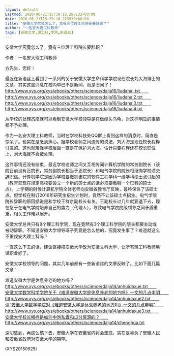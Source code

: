 ```yaml
---
layout: default
Lastmod: 2020-06-21T15:39:18.297132+00:00
date: 2020-06-21T15:39:16.278939+00:00
title: "安徽大学究竟怎么了，竟有三位理工科院长要辞职？"
author: "一名安大理工科教师"
tags: [安徽大学,理工科,学院,新语丝]
---
```


安徽大学究竟怎么了，竟有三位理工科院长要辞职？

作者：一名安大理工科教师

方先生，您好！

最近在新语丝上看到了一系列的关于安徽大学生命科学学院现任院长刘大海博士的文章，其实这些消息在校内早已不是新闻，而是旧闻了！　　http://www.xys.org/xys/ebooks/others/science/dajia16/liudahai.txt　　http://www.xys.org/xys/ebooks/others/science/dajia16/liudahai2.txt　　http://www.xys.org/xys/ebooks/others/science/dajia16/liudahai3.txt　　http://www.xys.org/xys/ebooks/others/science/dajia16/liudahai4.txt

从学校的处理态度就可以看到安徽大学校领导是在做缩头乌龟，对这样明显的事情都不予处理。

作为一名安大理工科教师，当时在学校科技处QQ群上看到这样的消息时，简直是惊呆了。也实在是感到痛心。据学校老师之间流传的说法，刘大海是现任校长程桦引进的。这也就难怪学校层面一直是在保护刘大海。估计只要程桦还在校长职位上，刘大海就不会被处理。

这件事情还没有结束，最近学校老师之间又互相传闻计算机学院的常务副院长（该院目前没有正院长，常务副院长相当于正院长）和电气学院的院长相继向学校递交辞职信。计算机学院是因为学校要撤销该院的软件工程学科一级学科硕士点引起的（教育部现在规定高校要设立一个新的硕士点的话必须要撤销一个已有的硕士点）。上学期的时候计算机学院全体老师向安徽省教育厅反映，最终保住了该硕士点。但学校在制订2016年研究生招生计划时，竟然不让该硕士点招生。电气学院院长辞职的原因据说是和学校王群京副校长有关。王副校长过几年就要退下去，现在急于在电气学院培养自己的势力（代理人），导致电气学院院级领导之间矛盾重重，相关工作难以展开。

安徽大学总共只有8个理工科学院，现在竟然有3个理工科学院的院长都要主动或被动辞职。不知道安徽大学领导班子究竟是怎么想的，究竟发生事了？难道就这么不重视安大理工科吗？

一直这么下去的话，建议直接把安徽大学改为安徽文科大学，让所有理工科教师另谋职业好了。

安徽大学校领导的问题，其实几年前都有一些新语丝的文章反映了。比如下面几篇文章：

难道安徽大学是休息养老的地方吗？　　http://www.xys.org/xys/ebooks/others/science/dajia14/anhuidaxue.txt　　安徽大学数学科学学院关于《难道安徽大学是休息养老的地方吗》一文的几点申明　　http://www.xys.org/xys/ebooks/others/science/dajia14/anhuidaxue2.txt　　评“安徽大学数学学院对《难道安徽大学是休息养老的地方吗》一文的几点申明”　　http://www.xys.org/xys/ebooks/others/science/dajia14/anhuidaxue3.txt　　安徽大学校长程桦是如何中饱私囊和瓜分资源的？　　http://www.xys.org/xys/ebooks/others/science/dajia14/chenghua.txt

深切感到，再这么搞下去，安徽大学在安徽省内将会垫底，实在是辜负了安徽人民和安徽省政府对安徽大学的期望。

(XYS20150925)

